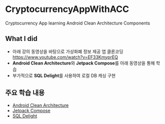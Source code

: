# CryptocurrencyAppWithACC
Cryptocurrency App learning Android Clean Architecture Components

## What I did
- 아래 강의 동영상을 바탕으로 가상화폐 정보 제공 앱 클론코딩  
https://www.youtube.com/watch?v=EF33KmyprEQ
- **Android Clean Architecture**와 **Jetpack Compose**를 아래 동영상을 통해 학습
- 부가적으로 **SQL Delight**를 사용하여 로컬 DB 캐싱 구현

## 주요 학습 내용
- [Android Clean Architecture](https://github.com/tyehooney/CryptocurrencyAppWithACC/wiki/Android-Clean-Architecture)
- [Jetpack Compose](https://github.com/tyehooney/CryptocurrencyAppWithACC/wiki/Jetpack-Compose)
- [SQL Delight](https://github.com/tyehooney/CryptocurrencyAppWithACC/wiki/SQL-Delight)
